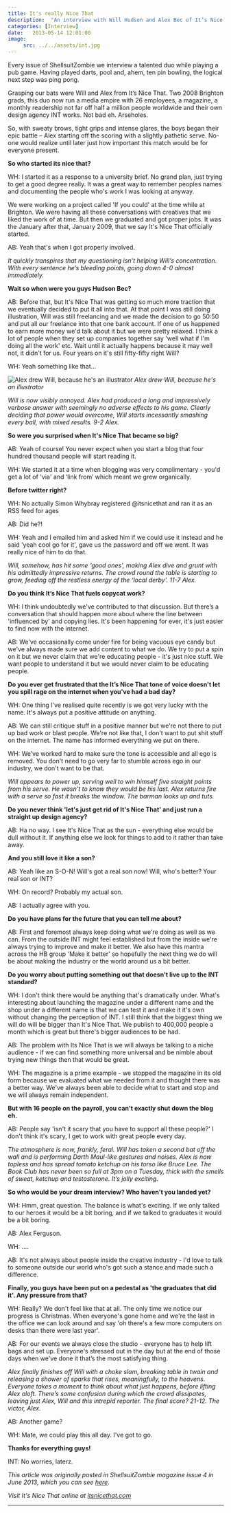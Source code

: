 ```yaml
---
title: It's really Nice That
description:  "An interview with Will Hudson and Alex Bec of It’s Nice That"
categories: [Interview]
date:   2013-05-14 12:01:00
image:
     src: ../../assets/int.jpg
---
```


Every issue of ShellsuitZombie we interview a talented duo while playing a pub game. Having played darts, pool and, ahem, ten pin bowling, the logical next step was ping pong.

Grasping our bats were Will and Alex from It’s Nice That. Two 2008 Brighton grads, this duo now run a media empire with 26 employees, a magazine, a monthly readership not far off half a million people worldwide and their own design agency INT works. Not bad eh. Arseholes.

So, with sweaty brows, tight grips and intense glares, the boys began their epic battle – Alex starting off the scoring with a slightly pathetic serve. No-one would realize until later just how important this match would be for everyone present.

__So who started its nice that?__

WH: I started it as a response to a university brief. No grand plan, just trying to get a good degree really. It was a great way to remember peoples names and documenting the people who's work I was looking at anyway.

We were working on a project called 'If you could' at the time while at Brighton. We were having all these conversations with creatives that we liked the work of at time. But then we graduated and got proper jobs. It was the January after that, January 2009, that we say It's Nice That officially started.

AB: Yeah that's when I got properly involved.

_It quickly transpires that my questioning isn’t helping Will’s concentration. With every sentence he’s bleeding points, going down 4-0 almost immediately._

__Wait so when were you guys Hudson Bec?__

AB: Before that, but It's Nice That was getting so much more traction that we eventually decided to put it all into that. At that point I was still doing illustration, Will was still freelancing and we made the decision to go 50:50 and put all our freelance into that one bank account. If one of us happened to earn more money we'd talk about it but we were pretty relaxed. I think a lot of people when they set up companies together say 'well what if I'm doing all the work' etc. Wait until it actually happens because it may well not, it didn't for us. Four years on it's still fifty-fifty right Will?

WH: Yeah something like that...

![Alex drew Will, because he's an illustrator](../../assets/alex_cock.jpg)
*Alex drew Will, because he's an illustrator*

_Will is now visibly annoyed. Alex had produced a long and impressively verbose answer with seemingly no adverse effects to his game. Clearly deciding that power would overcome, Will starts incessantly smashing every ball, with mixed results. 9-2 Alex._

__So were you surprised when It's Nice That became so big?__

AB: Yeah of course! You never expect when you start a blog that four hundred thousand people will start reading it.

WH: We started it at a time when blogging was very complimentary - you'd get a lot of 'via' and ‘link from’ which meant we grew organically.

__Before twitter right?__

WH: No actually Simon Whybray registered @itsnicethat and ran it as an RSS feed for ages

AB: Did he?!

WH: Yeah and I emailed him and asked him if we could use it instead and he said 'yeah cool go for it', gave us the password and off we went. It was really nice of him to do that.

_Will, somehow, has hit some ‘good ones’, making Alex dive and grunt with his admittedly impressive returns. The crowd round the table is starting to grow, feeding off the restless energy of the ‘local derby’. 11-7 Alex._

__Do you think It’s Nice That fuels copycat work?__

WH: I think undoubtedly we've contributed to that discussion. But there’s a conversation that should happen more about where the line between 'influenced by' and copying lies. It's been happening for ever, it's just easier to find now with the internet.

AB: We've occasionally come under fire for being vacuous eye candy but we've always made sure we add content to what we do. We try to put a spin on it but we never claim that we're educating people - it's just nice stuff. We want people to understand it but we would never claim to be educating people.

__Do you ever get frustrated that the It’s Nice That tone of voice doesn't let you spill rage on the internet when you've had a bad day?__

WH: One thing I've realised quite recently is we got very lucky with the name. It's always put a positive attitude on anything.

AB: We can still critique stuff in a positive manner but we're not there to put up bad work or blast people. We're not like that, I don't want to put shit stuff on the internet. The name has informed everything we put on there.

WH: We’ve worked hard to make sure the tone is accessible and all ego is removed. You don't need to go very far to stumble across ego in our industry, we don't want to be that.

_Will appears to power up, serving well to win himself five straight points from his serve. He wasn’t to know they would be his last. Alex returns fire with a serve so fast it breaks the window. The barman looks up and tuts._

__Do you never think 'let's just get rid of It's Nice That' and just run a straight up design agency?__

AB: Ha no way. I see It's Nice That as the sun - everything else would be dull without it. If anything else we look for things to add to it rather than take away.

__And you still love it like a son?__

AB: Yeah like an S-O-N! Will's got a real son now! Will, who's better? Your real son or INT?

WH: On record? Probably my actual son.

AB: I actually agree with you.

__Do you have plans for the future that you can tell me about?__

AB: First and foremost always keep doing what we're doing as well as we can. From the outside INT might feel established but from the inside we're always trying to improve and make it better. We also have this mantra across the HB group 'Make it better' so hopefully the next thing we do will be about making the industry or the world around us a bit better.

__Do you worry about putting something out that doesn't live up to the INT standard?__

WH: I don't think there would be anything that's dramatically under. What's interesting about launching the magazine under a different name and the shop under a different name is that we can test it and make it it's own without changing the perception of INT. I still think that the biggest thing we will do will be bigger than It's Nice That. We publish to 400,000 people a month which is great but there's bigger audiences to be had.

AB: The problem with Its Nice That is we will always be talking to a niche audience - if we can find something more universal and be nimble about trying new things then that would be great.

WH: The magazine is a prime example - we stopped the magazine in its old form because we evaluated what we needed from it and thought there was a better way. We've always been able to decide what to start and stop and we will always remain independent.

__But with 16 people on the payroll, you can't exactly shut down the blog eh.__

AB: People say 'isn't it scary that you have to support all these people?' I don't think it's scary, I get to work with great people every day.

_The atmosphere is now, frankly, feral. Will has taken a second bat off the wall and is performing Darth Maul-like gestures and noises. Alex is now topless and has spread tomato ketchup on his torso like Bruce Lee. The Book Club has never been so full at 3pm on a Tuesday, thick with the smells of sweat, ketchup and testosterone. It’s jolly exciting._

__So who would be your dream interview? Who haven't you landed yet?__

WH: Hmm, great question. The balance is what's exciting. If we only talked to our heroes it would be a bit boring, and if we talked to graduates it would be a bit boring.

AB: Alex Ferguson.

WH: ….

AB: It's not always about people inside the creative industry - I'd love to talk to someone outside our world who's got such a stance and made such a difference.

__Finally, you guys have been put on a pedestal as 'the graduates that did it'. Any pressure from that?__

WH: Really? We don't feel like that at all. The only time we notice our progress is Christmas. When everyone's gone home and we're the last in the office we can look around and say 'oh there's a few more computers on desks than there were last year'.

AB: For our events we always close the studio - everyone has to help lift bags and set up. Everyone's stressed out in the day but at the end of those days when we've done it that’s the most satisfying thing.

_Alex finally finishes off Will with a choke slam, breaking table in twain and releasing a shower of sparks that rises, meaningfully, to the heavens. Everyone takes a moment to think about what just happens, before lifting Alex aloft. There’s some confusion during which the crowd dissipates, leaving just Alex, Will and this intrepid reporter. The final score? 21-12. The victor, Alex._

AB: Another game?

WH: Mate, we could play this all day. I've got to go.

__Thanks for everything guys!__

INT: No worries, laterz.

_This article was originally posted in ShellsuitZombie magazine issue 4 in June 2013, which you can see [here](https://shellsuitzombie.co.uk/magazine/)._

_Visit It's Nice That online at [itsnicethat.com](https://www.itsnicethat.com)_

---
